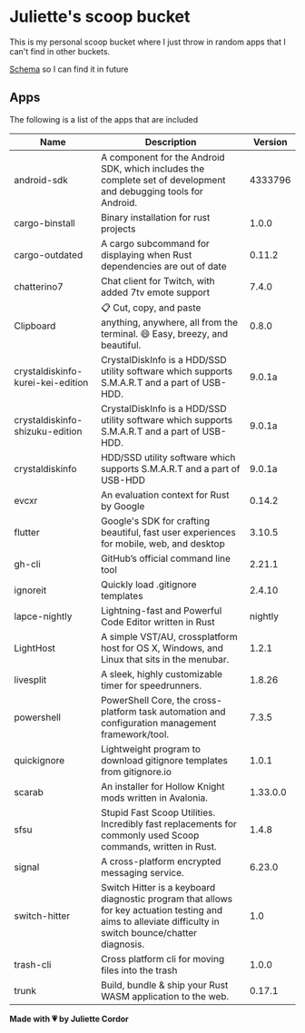 # Juliette's scoop bucket

This is my personal scoop bucket where I just throw in random apps that I can't find in other buckets.

[Schema](https://raw.githubusercontent.com/ScoopInstaller/Scoop/master/schema.json) so I can find it in future

## Apps

The following is a list of the apps that are included

| Name       | Description       | Version       |
| ---------- | ----------------- | ------------- |
|android-sdk|A component for the Android SDK, which includes the complete set of development and debugging tools for Android.|4333796|
|cargo-binstall|Binary installation for rust projects|1.0.0|
|cargo-outdated|A cargo subcommand for displaying when Rust dependencies are out of date|0.11.2|
|chatterino7|Chat client for Twitch, with added 7tv emote support|7.4.0|
|Clipboard|📋 Cut, copy, and paste anything, anywhere, all from the terminal. 😄 Easy, breezy, and beautiful.|0.8.0|
|crystaldiskinfo-kurei-kei-edition|CrystalDiskInfo is a HDD/SSD utility software which supports S.M.A.R.T and a part of USB-HDD.|9.0.1a|
|crystaldiskinfo-shizuku-edition|CrystalDiskInfo is a HDD/SSD utility software which supports S.M.A.R.T and a part of USB-HDD.|9.0.1a|
|crystaldiskinfo|HDD/SSD utility software which supports S.M.A.R.T and a part of USB-HDD|9.0.1a|
|evcxr|An evaluation context for Rust by Google|0.14.2|
|flutter|Google's SDK for crafting beautiful, fast user experiences for mobile, web, and desktop|3.10.5|
|gh-cli|GitHub’s official command line tool|2.21.1|
|ignoreit|Quickly load .gitignore templates|2.4.10|
|lapce-nightly|Lightning-fast and Powerful Code Editor written in Rust|nightly|
|LightHost|A simple VST/AU, crossplatform host for OS X, Windows, and Linux that sits in the menubar.|1.2.1|
|livesplit|A sleek, highly customizable timer for speedrunners.|1.8.26|
|powershell|PowerShell Core, the cross-platform task automation and configuration management framework/tool.|7.3.5|
|quickignore|Lightweight program to download gitignore templates from gitignore.io|1.0.1|
|scarab|An installer for Hollow Knight mods written in Avalonia.|1.33.0.0|
|sfsu|Stupid Fast Scoop Utilities. Incredibly fast replacements for commonly used Scoop commands, written in Rust.|1.4.8|
|signal|A cross-platform encrypted messaging service.|6.23.0|
|switch-hitter|Switch Hitter is a keyboard diagnostic program that allows for key actuation testing and aims to alleviate difficulty in switch bounce/chatter diagnosis.|1.0|
|trash-cli|Cross platform cli for moving files into the trash|1.0.0|
|trunk|Build, bundle & ship your Rust WASM application to the web. |0.17.1|


**Made with 💗 by Juliette Cordor**
